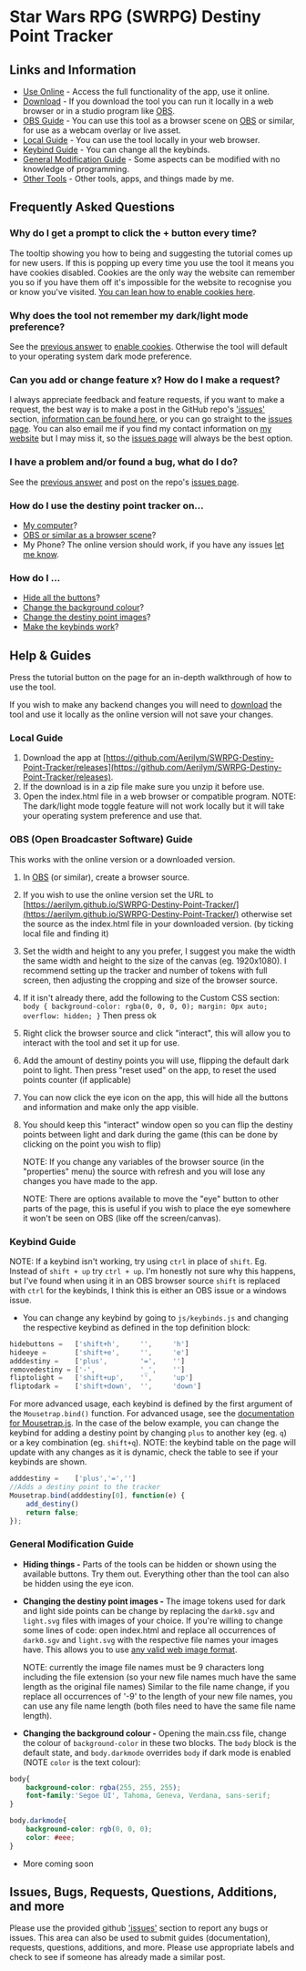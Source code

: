 # Star Wars RPG (SWRPG) Destiny Point Tracker

## Links and Information

* [Use Online](https://aerilym.github.io/SWRPG-Destiny-Point-Tracker) - Access the full functionality of the app, use it online.
* [Download](https://github.com/Aerilym/SWRPG-Destiny-Point-Tracker/releases) - If you download the tool you can run it locally in a web browser or in a studio program like [OBS](https://obsproject.com/).
* [OBS Guide](#OBSGUIDE) - You can use this tool as a browser scene on [OBS](https://obsproject.com/) or similar, for use as a webcam overlay or live asset.
* [Local Guide](#Local-Guide) - You can use the tool locally in your web browser.
* [Keybind Guide](#keybind-guide) - You can change all the keybinds.
* [General Modification Guide](#general-modification-guide) - Some aspects can be modified with no knowledge of programming.
* [Other Tools](https://aerilym.github.io/) - Other tools, apps, and things made by me.

## Frequently Asked Questions

### Why do I get a prompt to click the + button every time?

The tooltip showing you how to being and suggesting the tutorial comes up for new users. If this is popping up every time you use the tool it means you have cookies disabled. Cookies are the only way the website can remember you so if you have them off it's impossible for the website to recognise you or know you've visited. [You can lean how to enable cookies here](https://support.google.com/accounts/answer/61416).

### Why does the tool not remember my dark/light mode preference?

See the [previous answer](#why-do-i-get-a-prompt-to-click-the--button-every-time) to [enable cookies](https://support.google.com/accounts/answer/61416). Otherwise the tool will default to your operating system dark mode preference.

### Can you add or change feature x? How do I make a request?

I always appreciate feedback and feature requests, if you want to make a request, the best way is to make a post in the GitHub repo's ['issues'](https://github.com/Aerilym/SWRPG-Destiny-Point-Tracker/issues) section, [information can be found here](#issues-bugs-requests-questions-additions-and-more), or you can go straight to the [issues page](https://github.com/Aerilym/SWRPG-Destiny-Point-Tracker/issues). You can also email me if you find my contact information on [my website](aerilym.github.io) but I may miss it, so the [issues page](https://github.com/Aerilym/SWRPG-Destiny-Point-Tracker/issues) will always be the best option.

### I have a problem and/or found a bug, what do I do?

See the [previous answer](#can-you-add-or-change-feature-x-how-do-i-make-a-request) and post on the repo's [issues page](https://github.com/Aerilym/SWRPG-Destiny-Point-Tracker/issues).

### How do I use the destiny point tracker on...

* [My computer](#local-guide)?
* [OBS or similar as a browser scene](#obs-open-broadcaster-software-guide)?
* My Phone? The online version should work, if you have any issues [let me know](#i-have-a-problem-andor-found-a-bug-what-do-i-do).

### How do I ...

* [Hide all the buttons](#hiding-things)?
* [Change the background colour](#Changing-the-background-colour)?
* [Change the destiny point images](#Changing-the-destiny-point-images)?
* [Make the keybinds work](#keybind-guide)?

## Help & Guides

Press the tutorial button on the page for an in-depth walkthrough of how to use the tool.

If you wish to make any backend changes you will need to [download](https://github.com/Aerilym/SWRPG-Destiny-Point-Tracker/releases) the tool and use it locally as the online version will not save your changes.

### Local Guide

1. Download the app at [https://github.com/Aerilym/SWRPG-Destiny-Point-Tracker/releases](https://github.com/Aerilym/SWRPG-Destiny-Point-Tracker/releases).
2. If the download is in a zip file make sure you unzip it before use.
3. Open the index.html file in a web browser or compatible program.
NOTE: The dark/light mode toggle feature will not work locally but it will take your operating system preference and use that.

### OBS (Open Broadcaster Software) Guide

This works with the online version or a downloaded version.

1. In [OBS](https://obsproject.com/) (or similar), create a browser source.
2. If you wish to use the online version set the URL to [https://aerilym.github.io/SWRPG-Destiny-Point-Tracker/](https://aerilym.github.io/SWRPG-Destiny-Point-Tracker/) otherwise set the source as the index.html file in your downloaded version. (by ticking local file and finding it)
3. Set the width and height to any you prefer, I suggest you make the width the same width and height to the size of the canvas (eg. 1920x1080). I recommend setting up the tracker and number of tokens with full screen, then adjusting the cropping and size of the browser source.
4. If it isn't already there, add the following to the Custom CSS section: `body { background-color: rgba(0, 0, 0, 0); margin: 0px auto; overflow: hidden; }` Then press ok
5. Right click the browser source and click "interact", this will allow you to interact with the tool and set it up for use.
6. Add the amount of destiny points you will use, flipping the default dark point to light. Then press "reset used" on the app, to reset the used points counter (if applicable)
7. You can now click the eye icon on the app, this will hide all the buttons and information and make only the app visible.
8. You should keep this "interact" window open so you can flip the destiny points between light and dark during the game (this can be done by clicking on the point you wish to flip)

    NOTE: If you change any variables of the browser source (in the "properties" menu) the source with refresh and you will lose any changes you have made to the app.

    NOTE: There are options available to move the "eye" button to other parts of the page, this is useful if you wish to place the eye somewhere it won't be seen on OBS (like off the screen/canvas).

### Keybind Guide

NOTE: If a keybind isn't working, try using `ctrl` in place of `shift`. Eg. Instead of `shift + up` try `ctrl + up`. I'm honestly not sure why this happens, but I've found when using it in an OBS browser source `shift` is replaced with `ctrl` for the keybinds, I think this is either an OBS issue or a windows issue.

* You can change any keybind by going to `js/keybinds.js` and changing the respective keybind as defined in the top definition block:

```JavaScript
hidebuttons =   ['shift+h',     '',     'h']
hideeye =       ['shift+e',     '',     'e']
adddestiny =    ['plus',        '=',    '']
removedestiny = ['-',           '_',    '']
fliptolight =   ['shift+up',    '',     'up']
fliptodark =    ['shift+down',  '',     'down']
```

For more advanced usage, each keybind is defined by the first argument of the `Mousetrap.bind()` function. For advanced usage, see the [documentation for Mousetrap.js](https://craig.is/killing/mice). In the case of the below example, you can change the keybind for adding a destiny point by changing `plus` to another key (eg. `q`) or a key combination (eg. `shift+q`). NOTE: the keybind table on the page will update with any changes as it is dynamic, check the table to see if your keybinds are shown.

```JavaScript
adddestiny =    ['plus','=','']
//Adds a destiny point to the tracker
Mousetrap.bind(adddestiny[0], function(e) {
    add_destiny()
    return false;
});
```

### General Modification Guide

* <span id="hiding-things"></span> **Hiding things -** Parts of the tools can be hidden or shown using the available buttons. Try them out. Everything other than the tool can also be hidden using the eye icon.
* <span id="Changing-the-destiny-point-images"></span> **Changing the destiny point images -** The image tokens used for dark and light side points can be change by replacing the `dark0.sgv` and `light.svg` files with images of your choice. If you're willing to change some lines of code: open index.html and replace all occurrences of `dark0.sgv` and `light.svg` with the respective file names your images have. This allows you to use [any valid web image format](https://developer.mozilla.org/en-US/docs/Web/HTML/Element/img#supported_image_formats).

    NOTE: currently the image file names must be 9 characters long including the file extension (so your new file names much have the same length as the original file names) Similar to the file name change, if you replace all occurrences of '-9' to the length of your new file names, you can use any file name length (both files need to have the same file name length).

* <span id="Changing-the-background-colour"></span> **Changing the background colour -** Opening the main.css file, change the colour of `background-color` in these two blocks. The `body` block is the default state, and `body.darkmode` overrides `body` if dark mode is enabled (NOTE `color` is the text colour):
  
```css
body{
    background-color: rgba(255, 255, 255);
    font-family:'Segoe UI', Tahoma, Geneva, Verdana, sans-serif;
}

body.darkmode{
    background-color: rgb(0, 0, 0);
    color: #eee;
}
```

* More coming soon

## Issues, Bugs, Requests, Questions, Additions, and more

Please use the provided github ['issues'](https://github.com/Aerilym/SWRPG-Destiny-Point-Tracker/issues) section to report any bugs or issues. This area can also be used to submit guides (documentation), requests, questions, additions, and more. Please use appropriate labels and check to see if someone has already made a similar post.
